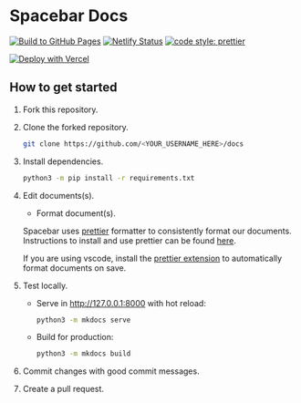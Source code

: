 # Spacebar Docs

[![Build to GitHub Pages](https://github.com/spacebarchat/docs/actions/workflows/build.yml/badge.svg)](https://github.com/spacebarchat/docs/actions/workflows/build.yml)
[![Netlify Status](https://api.netlify.com/api/v1/badges/86622c9d-4952-4da5-9825-cc016e4a5e5f/deploy-status)](https://app.netlify.com/sites/spacebar-chat/deploys)
[![code style: prettier](https://img.shields.io/badge/code_style-prettier-ff69b4.svg)](https://github.com/prettier/prettier)

[![Deploy with Vercel](https://vercel.com/button)](https://vercel.com/new/clone?repository-url=https://github.com/spacebarchat/docs)

## How to get started

1. Fork this repository.
2. Clone the forked repository.

    ```bash
    git clone https://github.com/<YOUR_USERNAME_HERE>/docs
    ```

3. Install dependencies.

    ```bash
    python3 -m pip install -r requirements.txt
    ```

4. Edit documents(s).

    - Format document(s).

    Spacebar uses [prettier](https://prettier.io) formatter to consistently format our documents. Instructions to install and use prettier can be found [here](https://prettier.io/docs/en/install.html).

    If you are using vscode, install the [prettier extension](https://marketplace.visualstudio.com/items?itemName=esbenp.prettier-vscode) to automatically format documents on save.

5. Test locally.

    - Serve in <http://127.0.0.1:8000> with hot reload:

        ```bash
        python3 -m mkdocs serve
        ```

    - Build for production:

        ```bash
        python3 -m mkdocs build
        ```

6. Commit changes with good commit messages.
7. Create a pull request.
